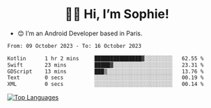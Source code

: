 <h1 align="center"> 👋🏽 Hi, I’m Sophie! </h1>  

- 😊 I’m an Android Developer based in Paris.

<!--START_SECTION:waka-->

```txt
From: 09 October 2023 - To: 16 October 2023

Kotlin      1 hr 2 mins     ███████████████▓░░░░░░░░░   62.55 %
Swift       23 mins         █████▓░░░░░░░░░░░░░░░░░░░   23.31 %
GDScript    13 mins         ███▒░░░░░░░░░░░░░░░░░░░░░   13.76 %
Text        0 secs          ░░░░░░░░░░░░░░░░░░░░░░░░░   00.19 %
XML         0 secs          ░░░░░░░░░░░░░░░░░░░░░░░░░   00.14 %
```

<!--END_SECTION:waka-->

<!-- [![My GitHub stats](https://github-readme-stats.vercel.app/api?username=sophicapri&show_icons=true&theme=buefy)](https://github.com/anuraghazra/github-readme-stats) -->

[![Top Languages](https://github-readme-stats.vercel.app/api/top-langs/?username=sophicapri&langs_count=2&layout=compact)](https://github.com/anuraghazra/github-readme-stats) 

<!-- ![](https://github-readme-streak-stats.herokuapp.com/?user=sophicapri) -->
